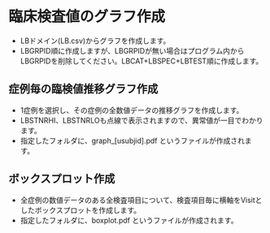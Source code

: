 # 臨床検査値のグラフ作成
- LBドメイン(LB.csv)からグラフを作成します。
- LBGRPID順に作成しますが、LBGRPIDが無い場合はプログラム内からLBGRPIDを削除してください。LBCAT+LBSPEC+LBTEST順に作成します。
## 症例毎の臨検値推移グラフ作成
- 1症例を選択し、その症例の全数値データの推移グラフを作成します。
- LBSTNRHI、LBSTNRLOも点線で表示されますので、異常値が一目でわかります。
- 指定したフォルダに、graph_[usubjid].pdf というファイルが作成されます。
## ボックスプロット作成
- 全症例の数値データのある全検査項目について、検査項目毎に横軸をVisitとしたボックスプロットを作成します。
- 指定したフォルダに、boxplot.pdf というファイルが作成されます。
